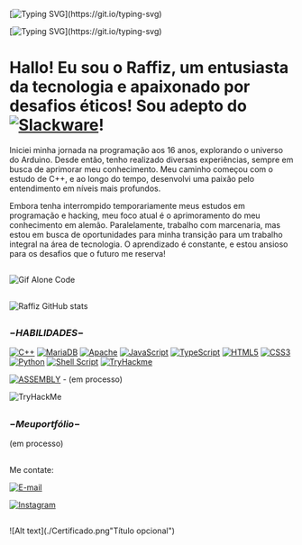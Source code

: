 
[![Typing SVG](https://readme-typing-svg.herokuapp.com?font=Fira+Code&size=32&pause=10&color=292929&width=435&lines=Seja+Bem-vindo!;)](https://git.io/typing-svg)

[![Typing SVG](https://readme-typing-svg.herokuapp.com?font=Fira+Code&size=14&pause=10&color=292929&width=100&lines=.+.+.;)](https://git.io/typing-svg)


# Hallo! Eu sou o Raffiz, um entusiasta da tecnologia e apaixonado por desafios éticos! Sou adepto do [![Slackware](https://img.shields.io/badge/-Slackware-%231357BD?style=for-the-badge&logo=slackware&logoColor=white)](http://www.slackware.com/)!


Iniciei minha jornada na programação aos 16 anos, explorando o universo do Arduino. Desde então, tenho realizado diversas experiências, sempre em busca de aprimorar meu conhecimento. Meu caminho começou com o estudo de C++, e ao longo do tempo, desenvolvi uma paixão pelo entendimento em níveis mais profundos.

Embora tenha interrompido temporariamente meus estudos em programação e hacking, meu foco atual é o aprimoramento do meu conhecimento em alemão. Paralelamente, trabalho com marcenaria, mas estou em busca de oportunidades para minha transição para um trabalho integral na área de tecnologia. O aprendizado é constante, e estou ansioso para os desafios que o futuro me reserva!

##
![Gif Alone Code](https://user-images.githubusercontent.com/74038190/212748830-4c709398-a386-4761-84d7-9e10b98fbe6e.gif)
##

![Raffiz GitHub stats](https://github-readme-stats.vercel.app/api?username=rafF1z-ft&theme=holi&border_radius=50&show_icons=true)

##

### $- HABILIDADES -$

[![C++](https://img.shields.io/badge/c++-%2300599C.svg?style=for-the-badge&logo=c%2B%2B&logoColor=white)](https://www.arduino.cc/reference/pt/)
[![MariaDB](https://img.shields.io/badge/MariaDB-003545?style=for-the-badge&logo=mariadb&logoColor=white)](https://mariadb.org/)
[![Apache](https://img.shields.io/badge/apache-%23D42029.svg?style=for-the-badge&logo=apache&logoColor=white)](https://www.apache.org/)
[![JavaScript](https://img.shields.io/badge/JavaScript-F7DF1E?style=for-the-badge&logo=javascript&logoColor=black)](https://developer.mozilla.org/pt-BR/docs/Web/JavaScript)
[![TypeScript](https://img.shields.io/badge/TypeScript-007ACC?style=for-the-badge&logo=typescript&logoColor=white)](https://www.typescriptlang.org/pt/docs/handbook/typescript-in-5-minutes.html)
[![HTML5](https://img.shields.io/badge/HTML5-E34F26?style=for-the-badge&logo=html5&logoColor=white)](https://developer.mozilla.org/pt-BR/docs/Web/HTML/Element)
[![CSS3](https://img.shields.io/badge/CSS3-1572B6?style=for-the-badge&logo=css3&logoColor=white)](https://developer.mozilla.org/pt-BR/docs/Web/CSS)
[![Python](https://img.shields.io/badge/python-3670A0?style=for-the-badge&logo=python&logoColor=ffdd54)](https://roadmap.sh/python)
[![Shell Script](https://img.shields.io/badge/shell_script-%23121011.svg?style=for-the-badge&logo=gnu-bash&logoColor=white)](https://codeburst.io/your-perfect-kickstart-to-shell-scripting-857b81c0939b)
[![TryHackme](https://img.shields.io/badge/TryHackMe-212C42.svg?style=for-the-badge&logo=TryHackMe&logoColor=white)](https://tryhackme.com/p/RafF1zft.dll)

[![ASSEMBLY](https://img.shields.io/badge/_-ASM-6E4C13.svg?style=for-the-badge)](https://github.com/yds12/x64-roadmap) - (em processo)

<img src="https://tryhackme-badges.s3.amazonaws.com/RafF1zft.dll.png" alt="TryHackMe">

##

### $- Meu portfólio -$
(em processo)

## 

 Me contate:
 
[![E-mail](https://img.shields.io/badge/-Email-000?style=for-the-badge&logo=microsoft-outlook&logoColor=007BFF)](mailto:raffizmc@proton.me)

[![Instagram](https://img.shields.io/badge/Instagram-E4405F?style=for-the-badge&logo=instagram&logoColor=white)](https://www.instagram.com/raffizmc/)

##

![Alt text](./Certificado.png"Título opcional")

